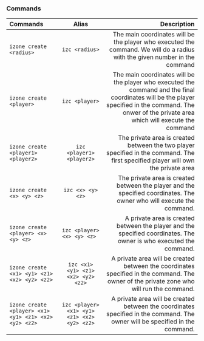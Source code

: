 ### Commands

| Commands 				| Alias 			| Description |
|:----------------------|:-----------------:|------------:|
| `izone create <radius>` | `izc <radius>`  | The main coordinates will be the player who executed the command. We will do a radius with the given number in the command |
| `izone create <player>` | `izc <player>`  | The main coordinates will be the player who executed the command and the final coordinates will be the player specified in the command. The onwer of the private area which will execute the command |
| `izone create <player1> <player2>` | `izc <player1> <player2>` | The private area is created between the two player specified in the command. The first specified player will own the private area |
| `izone create <x> <y> <z> ` | `izc <x> <y> <z>` | The private area is created between the player and the specified coordinates. The owner who will execute the command. |
| `izone create <player> <x> <y> <z> ` | `izc <player> <x> <y> <z> ` |  A private area is created between the player and the specified coordinates. The owner is who executed the command. |
| `izone create <x1> <y1> <z1> <x2> <y2> <z2>` | `izc <x1> <y1> <z1> <x2> <y2> <z2>` | A private area will be created between the coordinates specified in the command. The owner of the private zone who will run the command. |
| `izone create <player> <x1> <y1> <z1> <x2> <y2> <z2>` | `izc <player> <x1> <y1> <z1> <x2> <y2> <z2>` | A private area will be created between the coordinates specified in the command. The owner will be specified in the command. |


